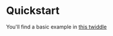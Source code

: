 # Quickstart

You'll find a basic example in [this
twiddle](https://ember-twiddle.com/95b040c96b7dc60dc4d0bb2dc5f5de26?openFiles=templates.application.hbs%2C)